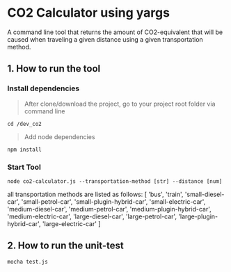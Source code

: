 # CO2 Calculator using yargs
A command line tool that returns the amount of CO2-equivalent that will be caused when traveling a given distance using a given transportation method.

## 1. How to run the tool

### Install dependencies

>After clone/download the project, go to your project root folder via command line
```
cd /dev_co2
```
>Add node dependencies

```
npm install
```
### Start Tool

```
node co2-calculator.js --transportation-method [str] --distance [num]
```
all transportation methods are listed as follows:
[
  'bus',
  'train',
  'small-diesel-car',
  'small-petrol-car',
  'small-plugin-hybrid-car',
  'small-electric-car',
  'medium-diesel-car',
  'medium-petrol-car',
  'medium-plugin-hybrid-car',
  'medium-electric-car',
  'large-diesel-car',
  'large-petrol-car',
  'large-plugin-hybrid-car',
  'large-electric-car'
]

## 2. How to run the unit-test
```
mocha test.js
```
